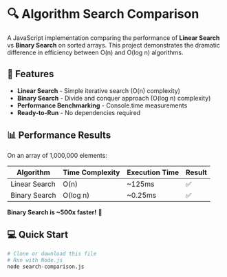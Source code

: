 # 🔍 Algorithm Search Comparison

A JavaScript implementation comparing the performance of **Linear Search** vs **Binary Search** on sorted arrays. This project demonstrates the dramatic difference in efficiency between O(n) and O(log n) algorithms.

## 🚀 Features

- **Linear Search** - Simple iterative search (O(n) complexity)
- **Binary Search** - Divide and conquer approach (O(log n) complexity)  
- **Performance Benchmarking** - Console.time measurements
- **Ready-to-Run** - No dependencies required

## 📊 Performance Results

On an array of 1,000,000 elements:

| Algorithm | Time Complexity | Execution Time | Result |
|-----------|----------------|----------------|---------|
| Linear Search | O(n) | ~125ms | ✅ |
| Binary Search | O(log n) | ~0.25ms | ✅ |

**Binary Search is ~500x faster!** 🚀

## 💻 Quick Start

```bash
# Clone or download this file
# Run with Node.js
node search-comparison.js
